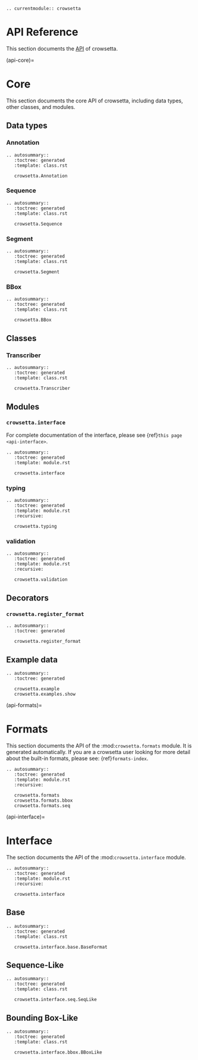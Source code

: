 ```{eval-rst}
.. currentmodule:: crowsetta
```

# API Reference

This section documents the 
[API](https://en.wikipedia.org/wiki/API)
of crowsetta.

(api-core)=

# Core

This section documents the core API of crowsetta, 
including data types, other classes, and modules.

## Data types

### Annotation

```{eval-rst}
.. autosummary::
   :toctree: generated
   :template: class.rst
   
   crowsetta.Annotation   
```

### Sequence

```{eval-rst}
.. autosummary::
   :toctree: generated
   :template: class.rst
   
   crowsetta.Sequence   
```

### Segment

```{eval-rst}
.. autosummary::
   :toctree: generated
   :template: class.rst
   
   crowsetta.Segment   
```

### BBox

```{eval-rst}
.. autosummary::
   :toctree: generated
   :template: class.rst
   
   crowsetta.BBox   
```

## Classes

### Transcriber

```{eval-rst}
.. autosummary::
   :toctree: generated
   :template: class.rst
   
   crowsetta.Transcriber   
```

## Modules

### `crowsetta.interface`

For complete documentation of the interface, 
please see {ref}`this page <api-interface>`.

```{eval-rst}
.. autosummary::
   :toctree: generated
   :template: module.rst
   
   crowsetta.interface   
```


### typing

```{eval-rst}
.. autosummary::
   :toctree: generated
   :template: module.rst
   :recursive:

   crowsetta.typing   
```


### validation

```{eval-rst}
.. autosummary::
   :toctree: generated
   :template: module.rst
   :recursive:

   crowsetta.validation   
```

## Decorators

### `crowsetta.register_format`

```{eval-rst}
.. autosummary::
   :toctree: generated
   
   crowsetta.register_format   
```

## Example data

```{eval-rst}
.. autosummary::
   :toctree: generated
   
   crowsetta.example   
   crowsetta.examples.show
```

(api-formats)=

# Formats

This section documents the API of the :mod:`crowsetta.formats` module.
It is generated automatically. 
If you are a crowsetta user looking for 
more detail about the built-in formats,
please see: {ref}`formats-index`.

```{eval-rst}
.. autosummary::
   :toctree: generated
   :template: module.rst
   :recursive:

   crowsetta.formats
   crowsetta.formats.bbox
   crowsetta.formats.seq
```

(api-interface)=

# Interface

The section documents the API of the :mod:`crowsetta.interface` module.

```{eval-rst}
.. autosummary::
   :toctree: generated
   :template: module.rst
   :recursive:

   crowsetta.interface
```

## Base

```{eval-rst}
.. autosummary::
   :toctree: generated
   :template: class.rst

   crowsetta.interface.base.BaseFormat
```

## Sequence-Like

```{eval-rst}
.. autosummary::
   :toctree: generated
   :template: class.rst

   crowsetta.interface.seq.SeqLike
```

## Bounding Box-Like

```{eval-rst}
.. autosummary::
   :toctree: generated
   :template: class.rst

   crowsetta.interface.bbox.BBoxLike
```
